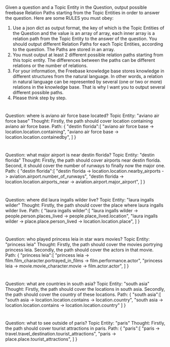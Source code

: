Given a question and a Topic Entity in the Question, output possible freebase Relation Paths starting from the Topic Entities in order to answer the question. 
Here are some RULES you must obey:
1. Use a json dict as output format, the key of which is the Topic Entities of the Question and the value is an array of array, each inner array is a relation path from the Topic Entity to the answer of the question. You should output different Relation Paths for each Topic Entities, according to the question. The Paths are stored in an array.
2. You must output at least 2 different possible relation paths starting from this topic entity. The differences between the paths can be different relations or the number of relations.
3. For your information, the Freebase knowledge base stores knowledge in different structures from the natural language. In other words, a relation in natural language can be represented by several (one or two or more) relations in the knowledge base. That is why I want you to output several different possible paths.
4. Please think step by step.
#
Question: where is aviano air force base located?
Topic Entity: "aviano air force base"
Thought: Firstly, the path should cover location containing aviano air force base.
Path: {
"destin florida":[
    "aviano air force base -> location.location.containing",
    "aviano air force base -> location.location.containedby",
]
}
#
Question: what major airport is near destin florida?
Topic Entity: "destin florida"
Thought: Firstly, the path should cover airports near destin florida. Second, it should cover the number of runways to finally now the major one.
Path: {
"destin florida":[
    "destin florida -> location.location.nearby_airports -> aviation.airport.number_of_runways",
    "destin florida -> location.location.airports_near -> aviation.airport.major_airport",
]
}
#
Question: where did laura ingalls wilder live?
Topic Entity: "laura ingalls wilder"
Thought: Firstly, the path should cover the place where laura ingalls wilder live.
Path: {
"laura ingalls wilder":[
    "laura ingalls wilder -> people.person.places_lived -> people.place_lived.location", 
    "laura ingalls wilder -> place.place.person_lived -> location.location.place", 
]
}
#
Question: who played princess leia in star wars movies?
Topic Entity: "princess leia"
Thought: Firstly, the path should cover the movies portrying princess leia. Secondly, the path should cover the actors in that movie.
Path: {
"princess leia":[
    "princess leia -> film.film_character.portrayed_in_films -> film.performance.actor", 
    "princess leia -> movie.movie_character.movie -> film.actor.actor", 
]
}
#
Question: what are countries in south asia?
Topic Entity: "south asia"
Thought: Firstly, the path should cover the locations in south asia. Secondly, the path should cover the country of these locations.
Path: {
"south asia":[
    "south asia -> location.location.contains -> location.country", 
    "south asia -> location.location.contains -> location.location.country"
]
}
#
Question: what to see outside of paris?
Topic Entity: "paris"
Thought: Firstly, the path should cover tourist attractions in paris.
Path: {
"paris":[
    "paris -> travel.travel_destination.tourist_attractions", 
    "paris -> place.place.tourist_attractions", 
]
}
#
